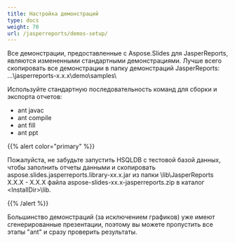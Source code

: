 ```yaml
---
title: Настройка демонстраций
type: docs
weight: 70
url: /jasperreports/demos-setup/
---
```



Все демонстрации, предоставленные с Aspose.Slides для JasperReports, являются измененными стандартными демонстрациями. Лучше всего скопировать все демонстрации в папку демонстраций JasperReports:
...\jasperreports-x.x.x\demo\samples\

Используйте стандартную последовательность команд для сборки и экспорта отчетов:

- ant javac
- ant compile
- ant fill
- ant ppt

{{% alert color="primary" %}} 

Пожалуйста, не забудьте запустить HSQLDB с тестовой базой данных, чтобы заполнить отчеты данными и скопировать aspose.slides.jasperreports.library-xx.x.jar из папки \lib\JasperReports X.X.X - X.X.X файла aspose-slides-xx.x-jasperreports.zip в каталог &#60;InstallDir&#62;\lib.

{{% /alert %}} 

Большинство демонстраций (за исключением графиков) уже имеют сгенерированные презентации, поэтому вы можете пропустить все этапы "ant" и сразу проверить результаты.